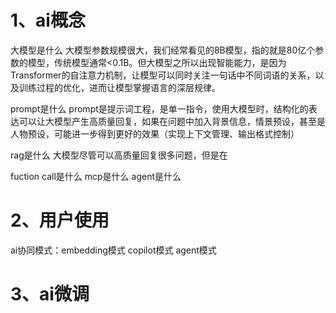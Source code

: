 # 1、ai概念
大模型是什么
大模型参数规模很大，我们经常看见的8B模型，指的就是80亿个参数的模型，传统模型通常<0.1B。但大模型之所以出现智能能力，是因为Transformer的自注意力机制，让模型可以同时关注一句话中不同词语的关系，以及训练过程的优化，进而让模型掌握语言的深层规律。

prompt是什么
prompt是提示词工程，是单一指令，使用大模型时，结构化的表达可以让大模型产生高质量回复，如果在问题中加入背景信息，情景预设，甚至是人物预设，可能进一步得到更好的效果（实现上下文管理、输出格式控制）

rag是什么
大模型尽管可以高质量回复很多问题，但是在

fuction call是什么
mcp是什么
agent是什么
# 2、用户使用
ai协同模式：embedding模式
copilot模式
agent模式
# 3、ai微调
